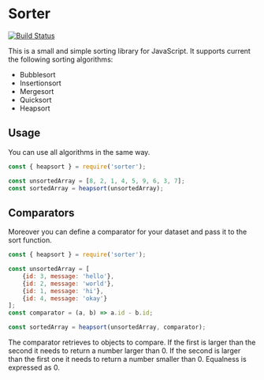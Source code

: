 # Sorter

[![Build Status](https://travis-ci.org/Neatoro/node-sorter.svg?branch=master)](https://travis-ci.org/Neatoro/node-sorter)

This is a small and simple sorting library for JavaScript. It supports current the following sorting algorithms:
* Bubblesort
* Insertionsort
* Mergesort
* Quicksort
* Heapsort

## Usage

You can use all algorithms in the same way.

```javascript
const { heapsort } = require('sorter');

const unsortedArray = [8, 2, 1, 4, 5, 9, 6, 3, 7];
const sortedArray = heapsort(unsortedArray);
```

## Comparators

Moreover you can define a comparator for your dataset and pass it to the sort function.

```javascript
const { heapsort } = require('sorter');

const unsortedArray = [
    {id: 3, message: 'hello'},
    {id: 2, message: 'world'},
    {id: 1, message: 'hi'},
    {id: 4, message: 'okay'}
];
const comparator = (a, b) => a.id - b.id;

const sortedArray = heapsort(unsortedArray, comparator);
```

The comparator retrieves to objects to compare. If the first is larger than the second it needs to return a number larger than 0. If the second is larger than the first one it needs to return a number smaller than 0. Equalness is expressed as 0.
